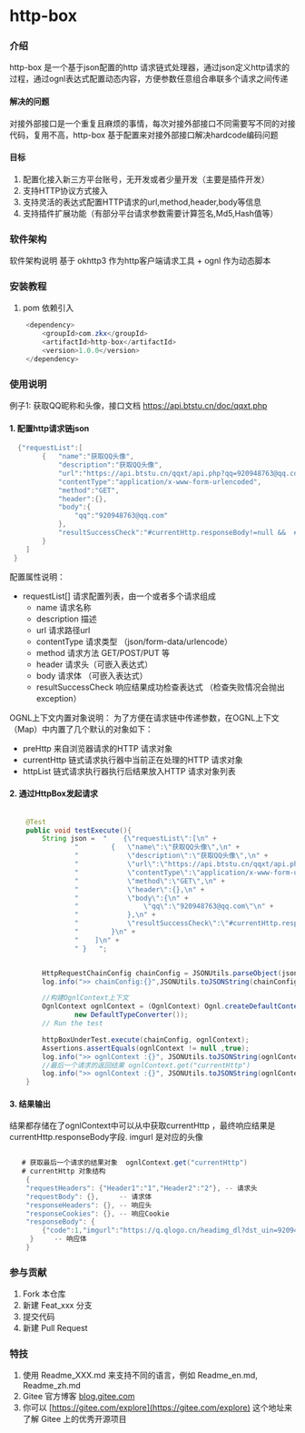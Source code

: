 # http-box

### 介绍
http-box 是一个基于json配置的http 请求链式处理器，通过json定义http请求的过程，通过ognl表达式配置动态内容，方便参数任意组合串联多个请求之间传递

#### 解决的问题
对接外部接口是一个重复且麻烦的事情，每次对接外部接口不同需要写不同的对接代码，复用不高，http-box 基于配置来对接外部接口解决hardcode编码问题

#### 目标
1. 配置化接入新三方平台账号，无开发或者少量开发（主要是插件开发）
2. 支持HTTP协议方式接入
3. 支持灵活的表达式配置HTTP请求的url,method,header,body等信息
4. 支持插件扩展功能（有部分平台请求参数需要计算签名,Md5,Hash值等）

### 软件架构
软件架构说明
基于 okhttp3 作为http客户端请求工具 + ognl 作为动态脚本


### 安装教程

1.  pom 依赖引入
```java
    <dependency>
        <groupId>com.zkx</groupId>
        <artifactId>http-box</artifactId>
        <version>1.0.0</version>
    </dependency>

 ``` 

### 使用说明

例子1: 获取QQ昵称和头像，接口文档 https://api.btstu.cn/doc/qqxt.php
#### 1.  配置http请求链json
    
```java
  {"requestList":[
        {   "name":"获取QQ头像",
            "description":"获取QQ头像",
            "url":"https://api.btstu.cn/qqxt/api.php?qq=920948763@qq.com",
            "contentType":"application/x-www-form-urlencoded",
            "method":"GET",
            "header":{},
            "body":{
                "qq":"920948763@qq.com"
            },
            "resultSuccessCheck":"#currentHttp.responseBody!=null &&  #currentHttp.responseBody.code==1"
        }
    ]
 }  


 ``` 

配置属性说明：
- requestList[]  请求配置列表，由一个或者多个请求组成
  - name            请求名称
  - description    描述
  - url                请求路径url
  - contentType  请求类型 （json/form-data/urlencode） 
  - method         请求方法 GET/POST/PUT 等
  - header          请求头（可嵌入表达式）
  - body             请求体 （可嵌入表达式）
  - resultSuccessCheck   响应结果成功检查表达式 （检查失败情况会抛出exception）

 OGNL上下文内置对象说明： 为了方便在请求链中传递参数，在OGNL上下文（Map）中内置了几个默认的对象如下：  
- preHttp       来自浏览器请求的HTTP 请求对象
- currentHttp  链式请求执行器中当前正在处理的HTTP 请求对象 
- httpList       链式请求执行器执行后结果放入HTTP 请求对象列表


####  2.  通过HttpBox发起请求
    
```java
 
    @Test
    public void testExecute(){
        String json =  "    {\"requestList\":[\n" +
                "        {   \"name\":\"获取QQ头像\",\n" +
                "            \"description\":\"获取QQ头像\",\n" +
                "            \"url\":\"https://api.btstu.cn/qqxt/api.php?qq=920948763@qq.com\",\n" +
                "            \"contentType\":\"application/x-www-form-urlencoded\",\n" +
                "            \"method\":\"GET\",\n" +
                "            \"header\":{},\n" +
                "            \"body\":{\n" +
                "                \"qq\":\"920948763@qq.com\"\n" +
                "            },\n" +
                "            \"resultSuccessCheck\":\"#currentHttp.responseBody!=null &&  #currentHttp.responseBody.code==1\"\n" +
                "        }\n" +
                "    ]\n" +
                " }   ";


        HttpRequestChainConfig chainConfig = JSONUtils.parseObject(json,HttpRequestChainConfig.class);
        log.info(">> chainConfig:{}",JSONUtils.toJSONString(chainConfig));

        //构建OgnlContext上下文
        OgnlContext ognlContext = (OgnlContext) Ognl.createDefaultContext(new Object(), new DefaultClassResolver(),
                new DefaultTypeConverter());
        // Run the test

        httpBoxUnderTest.execute(chainConfig, ognlContext);
        Assertions.assertEquals(ognlContext != null ,true);
        log.info(">> ognlContext :{}", JSONUtils.toJSONString(ognlContext));
        //最后一个请求的返回结果 ognlContext.get("currentHttp")
        log.info(">> ognlContext :{}", JSONUtils.toJSONString(ognlContext.get("currentHttp")));
    }

 ``` 

####  3.  结果输出
结果都存储在了ognlContext中可以从中获取currentHttp ，最终响应结果是currentHttp.responseBody字段. imgurl 是对应的头像
```java
 
   # 获取最后一个请求的结果对象  ognlContext.get("currentHttp") 
   # currentHttp 对象结构
    {
    "requestHeaders": {"Header1":"1","Header2":"2"}, -- 请求头
    "requestBody": {},     -- 请求体
    "responseHeaders": {}, -- 响应头
    "responseCookies": {}, -- 响应Cookie
    "responseBody": {
        {"code":1,"imgurl":"https://q.qlogo.cn/headimg_dl?dst_uin=920948763@qq.com&spec=100","name":""}
     }     -- 响应体
    }

 ``` 


### 参与贡献

1.  Fork 本仓库
2.  新建 Feat_xxx 分支
3.  提交代码
4.  新建 Pull Request


### 特技

1.  使用 Readme\_XXX.md 来支持不同的语言，例如 Readme\_en.md, Readme\_zh.md
2.  Gitee 官方博客 [blog.gitee.com](https://blog.gitee.com)
3.  你可以 [https://gitee.com/explore](https://gitee.com/explore) 这个地址来了解 Gitee 上的优秀开源项目 
